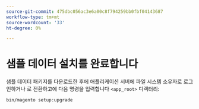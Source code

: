 ```yaml
---
source-git-commit: 475dbc056ac3e6a00c8f794259bb0fbf04143687
workflow-type: tm+mt
source-wordcount: '33'
ht-degree: 0%

---
```

# 샘플 데이터 설치를 완료합니다

샘플 데이터 패키지를 다운로드한 후에 애플리케이션 서버에 파일 시스템 소유자로 로그인하거나 로 전환하고에 다음 명령을 입력합니다 `<app_root>` 디렉터리:

```bash
bin/magento setup:upgrade
```
